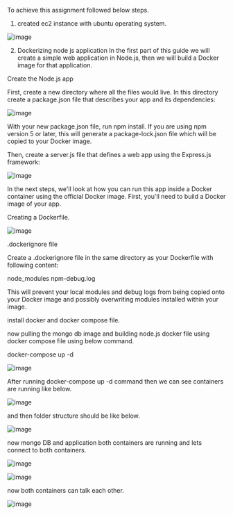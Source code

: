 To achieve this assignment followed below steps.

1. created ec2 instance with ubuntu operating system.

![image](https://user-images.githubusercontent.com/56083714/66061561-53133e00-e55d-11e9-9674-5ded0aaaa1f4.png)

2. Dockerizing node js application
In the first part of this guide we will create a simple web application in Node.js, then we will build a Docker image for that application.

Create the Node.js app

First, create a new directory where all the files would live. In this directory create a package.json file that describes your app and its dependencies:

![image](https://user-images.githubusercontent.com/56083714/66062207-99b56800-e55e-11e9-92e2-2ca35e14148f.png)

With your new package.json file, run npm install. If you are using npm version 5 or later, this will generate a package-lock.json file which will be copied to your Docker image.

Then, create a server.js file that defines a web app using the Express.js framework:

![image](https://user-images.githubusercontent.com/56083714/66062473-1f391800-e55f-11e9-9cf1-1f8831f38577.png)

In the next steps, we'll look at how you can run this app inside a Docker container using the official Docker image. First, you'll need to build a Docker image of your app.

Creating a Dockerfile.

![image](https://user-images.githubusercontent.com/56083714/66062769-aab2a900-e55f-11e9-8289-1231585cf47f.png)

.dockerignore file

Create a .dockerignore file in the same directory as your Dockerfile with following content:

node_modules
npm-debug.log

This will prevent your local modules and debug logs from being copied onto your Docker image and possibly overwriting modules installed within your image.

install docker and docker compose file.

now pulling the mongo db image and building node.js docker file using docker compose file using below command.

docker-compose up -d




![image](https://user-images.githubusercontent.com/56083714/66063333-c5395200-e560-11e9-8911-98e5af12ffe6.png)

After running docker-compose up -d command then we can see containers are running like below.

![image](https://user-images.githubusercontent.com/56083714/66064229-a2a83880-e562-11e9-80ce-0f10cea19ad7.png)


and then folder structure should be like below.

![image](https://user-images.githubusercontent.com/56083714/66063586-4d1f5c00-e561-11e9-9b23-2cea9ddf4f4a.png)

now mongo DB and application both containers are running and lets connect to both containers.

![image](https://user-images.githubusercontent.com/56083714/66064521-2bbf6f80-e563-11e9-8afc-286952acd709.png)

![image](https://user-images.githubusercontent.com/56083714/66064653-72ad6500-e563-11e9-94a3-5e740328d192.png)

now both containers can talk each other.

![image](https://user-images.githubusercontent.com/56083714/66065074-480fdc00-e564-11e9-8115-78e7353c96ed.png)























